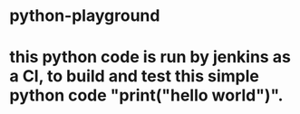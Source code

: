 # python-playground
# this python code is run by jenkins as a CI, to build and test this simple python code "print("hello world")".

